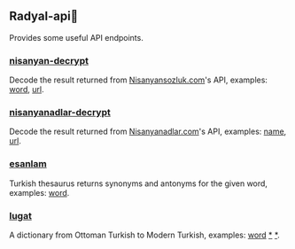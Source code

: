 ## Radyal-api🔌

Provides some useful API endpoints.

### [nisanyan-decrypt](https://radyal-api.vercel.app/api/nisanyan-decrypt)

Decode the result returned from [Nisanyansozluk.com](https://www.nisanyansozluk.com/)'s API, examples: [word](https://radyal-api.vercel.app/api/nisanyan-decrypt?word=sanat), [url](https://radyal-api.vercel.app/api/nisanyan-decrypt?url=https%3A%2F%2Fwww.nisanyansozluk.com%2Fapi%2Fwords%2Fsanat%3Fsession%3D1).

### [nisanyanadlar-decrypt](https://radyal-api.vercel.app/api/nisanyanadlar-decrypt)

Decode the result returned from [Nisanyanadlar.com](https://www.nisanyanadlar.com/)'s API, examples: [name](https://radyal-api.vercel.app/api/nisanyanadlar-decrypt?name=tigin), [url](https://radyal-api.vercel.app/api/nisanyanadlar-decrypt?url=https%3A%2F%2Fwww.nisanyanadlar.com%2Fapi%2Fnames%2FTigin%3Fgender%3Dall%26session%3D1).

### [esanlam](https://radyal-api.vercel.app/api/esanlam)

Turkish thesaurus returns synonyms and antonyms for the given word, examples: [word](https://radyal-api.vercel.app/api/esanlam?word=durmak).

### [lugat](https://radyal-api.vercel.app/api/lugat)

A dictionary from Ottoman Turkish to Modern Turkish, examples: [word](https://radyal-api.vercel.app/api/lugat?word=divane) [\*](https://radyal-api.vercel.app/api/lugat?word=dîvâne) [\*](https://radyal-api.vercel.app/api/lugat?word=د۪يوَانَه).
